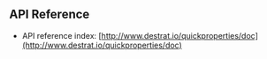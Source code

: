 
## API Reference

- API reference index: [http://www.destrat.io/quickproperties/doc](http://www.destrat.io/quickproperties/doc)


